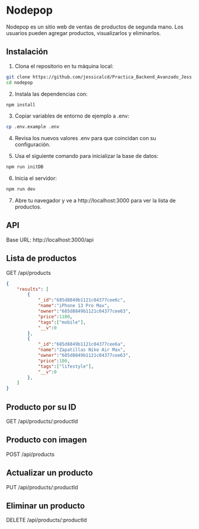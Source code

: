 # Nodepop

Nodepop es un sitio web de ventas de productos de segunda mano. Los usuarios pueden agregar productos, visualizarlos y eliminarlos.

## Instalación

1. Clona el repositorio en tu máquina local:

```bash
git clone https://github.com/jessicalcd/Practica_Backend_Avanzado_Jess.git
cd nodepop
```


2. Instala las dependencias con:

```sh
npm install
```

3. Copiar variables de entorno de ejemplo a .env:

```sh
cp .env.example .env
```

4. Revisa los nuevos valores .env para que coincidan con su configuración.
   

5. Usa el siguiente comando para inicializar la base de datos:

```sh
npm run initDB
```

6. Inicia el servidor:

```sh
npm run dev
```

7. Abre tu navegador y ve a http://localhost:3000 para ver la lista de productos.


## API

Base URL: http://localhost:3000/api

## Lista de productos

GET /api/products

```json
{
    "results": [
        {
            "_id":"685d8849b1121c04377cee6c",
            "name":"iPhone 13 Pro Max",
            "owner":"685d8849b1121c04377cee63",
            "price":1100,
            "tags":["mobile"],
            "__v":0
        },
        {
            "_id":"685d8849b1121c04377cee6a",
            "name":"Zapatillas Nike Air Max",
            "owner":"685d8849b1121c04377cee63",
            "price":100,
            "tags":["lifestyle"],
            "__v":0
        },
    ]
}
```

## Producto por su ID

GET /api/products/:productId


## Producto con imagen

POST /api/products


## Actualizar un producto

PUT /api/products/:productId


## Eliminar un producto

DELETE /api/products/:productId

